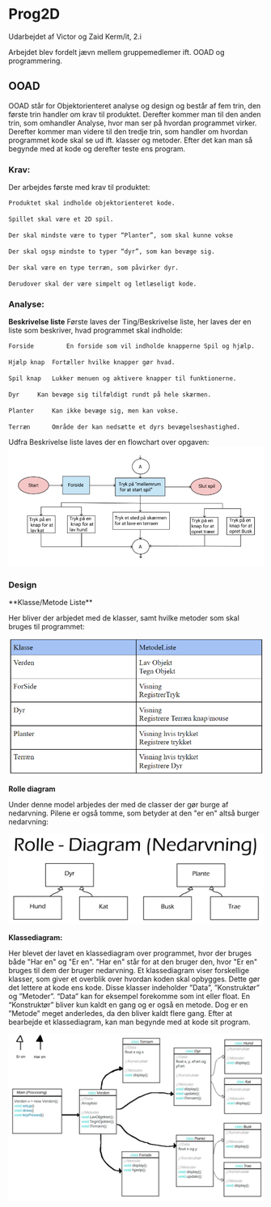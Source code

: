 # Prog2D
Udarbejdet af Victor og Zaid Kerm/it, 2.i

Arbejdet blev fordelt jævn mellem gruppemedlemer ift. OOAD og programmering. 

<h2> OOAD </h2>
OOAD står for Objektorienteret analyse og design og består af fem trin, den første trin handler om krav til produktet. Derefter kommer man til den anden trin, som omhandler Analyse, hvor man ser på hvordan programmet virker. Derefter kommer man videre til den tredje trin, som handler om hvordan programmet kode skal se ud ift. klasser og metoder. Efter det kan man så begynde med at kode og derefter teste ens program.

<h3>Krav: </h3>

Der arbejdes første med krav til produktet: 

 	Produktet skal indholde objektorienteret kode. 

 	Spillet skal være et 2D spil. 

	Der skal mindste være to typer “Planter”, som skal kunne vokse

 	Der skal ogsp mindste to typer “dyr”, som kan bevæge sig.
	
	Der skal være en type terræn, som påvirker dyr.
		
	Derudover skal der være simpelt og letlæseligt kode.

<h3>Analyse: </h3>

**Beskrivelse liste**
Første laves der Ting/Beskrivelse liste, her laves der en liste som beskriver, hvad programmet skal indholde:

    Forside         En forside som vil indholde knapperne Spil og hjælp.
    
    Hjælp knap	Fortæller hvilke knapper gør hvad.
    
    Spil knap 	Lukker menuen og aktivere knapper til funktionerne.
    
    Dyr		Kan bevæge sig tilfældigt rundt på hele skærmen.
    
    Planter		Kan ikke bevæge sig, men kan vokse.
    
    Terræn		Område der kan nedsætte et dyrs bevægelseshastighed.

Udfra Beskrivelse liste laves der en flowchart over opgaven:
![image](Billeder/Flowchart.png)

<h3>Design</h3>
**Klasse/Metode Liste**

Her bliver der arbjedet med de klasser, samt hvilke metoder som skal bruges til programmet: 

![image](Billeder/km.png)

**Rolle diagram**

Under denne model arbjedes der med de classer der gør burge af nedarvning. Pilene er også tomme, som betyder at den "er en" altså burger nedarvning:

![image](Billeder/Rollemodel.png)

**Klassediagram:**

Her blevet der lavet en klassediagram over programmet, hvor der bruges både "Har en" og "Er en". "Har en" står for at den bruger den, hvor "Er en" bruges til dem der bruger nedarvning. Et klassediagram viser forskellige klasser, som giver et overblik over hvordan koden skal opbygges. Dette gør det lettere at kode ens kode. Disse klasser indeholder ”Data”, ”Konstruktør” og ”Metoder”. “Data” kan for eksempel forekomme som int eller float. En “Konstruktør” bliver kun kaldt en gang og er også en metode. Dog er en ”Metode” meget anderledes, da den bliver kaldt flere gang. Efter at bearbejde et klassediagram, kan man begynde med at kode sit program.

![image](Billeder/klassedianye.png)

